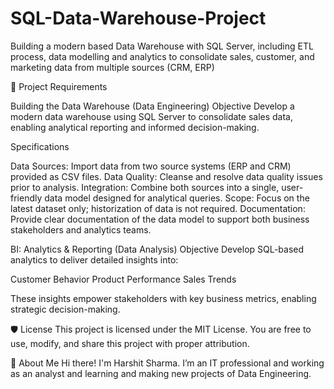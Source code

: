 # SQL-Data-Warehouse-Project
Building a modern based Data Warehouse  with SQL Server, including ETL process, data modelling and analytics to consolidate sales, customer, and marketing data from multiple sources (CRM, ERP)

🚀 Project Requirements

Building the Data Warehouse (Data Engineering)
Objective
Develop a modern data warehouse using SQL Server to consolidate sales data, enabling analytical reporting and informed decision-making.

Specifications

Data Sources: Import data from two source systems (ERP and CRM) provided as CSV files.
Data Quality: Cleanse and resolve data quality issues prior to analysis.
Integration: Combine both sources into a single, user-friendly data model designed for analytical queries.
Scope: Focus on the latest dataset only; historization of data is not required.
Documentation: Provide clear documentation of the data model to support both business stakeholders and analytics teams.


BI: Analytics & Reporting (Data Analysis)
Objective
Develop SQL-based analytics to deliver detailed insights into:

Customer Behavior
Product Performance
Sales Trends

These insights empower stakeholders with key business metrics, enabling strategic decision-making.

🛡️ License
This project is licensed under the MIT License. You are free to use, modify, and share this project with proper attribution.

🌟 About Me
Hi there! I'm Harshit Sharma. I’m an IT professional and working as an analyst and learning and making new projects of Data Engineering.


